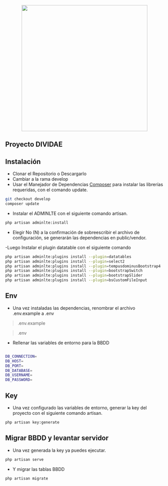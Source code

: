 <p align="center"><a href="https://laravel.com" target="_blank"><img src="https://raw.githubusercontent.com/laravel/art/master/logo-lockup/5%20SVG/2%20CMYK/1%20Full%20Color/laravel-logolockup-cmyk-red.svg" width="400"></a></p>


## Proyecto DIVIDAE

## Instalación
- Clonar el Repositorio o Descargarlo
- Cambiar a la rama develop
- Usar el Manejador de Dependencias [Composer](https://getcomposer.org/) para instalar las librerías requeridas, con el comando update.

```bash
git checkout develop
composer update
```

- Instalar el ADMINLTE con el siguiente comando artisan.

```bash
php artisan adminlte:install
```

- Elegir No (N) a la confirmación de sobreescribir el archivo de configuración, se generarán las dependencias en public/vendor.

-Luego Instalar el plugin datatable con el siguiente comando

```bash
php artisan adminlte:plugins install --plugin=datatables
php artisan adminlte:plugins install --plugin=select2
php artisan adminlte:plugins install --plugin=tempusdominusBootstrap4
php artisan adminlte:plugins install --plugin=bootstrapSwitch
php artisan adminlte:plugins install --plugin=bootstrapSlider
php artisan adminlte:plugins install --plugin=bsCustomFileInput
```

## Env

- Una vez instaladas las dependencias, renombrar el archivo .env.example a .env
> .env.example

>.env

- Rellenar las variables de entorno para la BBDD

```bash

DB_CONNECTION=
DB_HOST=
DB_PORT=
DB_DATABASE=
DB_USERNAME=
DB_PASSWORD=
```

## Key

- Una vez configurado las variables de entorno, generar la key del proyecto con el siguiente comando artisan.

```bash
php artisan key:generate
```

## Migrar BBDD y levantar servidor
- Una vez generada la key ya puedes ejecutar. 

```bash
php artisan serve
```

- Y migrar las tablas BBDD

```bash
php artisan migrate
```